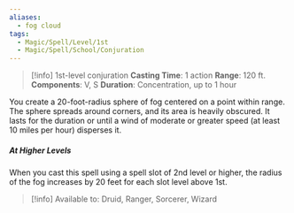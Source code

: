 ```yaml
---
aliases:
  - fog cloud
tags:
  - Magic/Spell/Level/1st
  - Magic/Spell/School/Conjuration
---
```

>[!info]
>1st-level conjuration
>**Casting Time**: 1 action
>**Range**: 120 ft.
>**Components**: V, S
>**Duration**: Concentration, up to 1 hour

You create a 20-foot-radius sphere of fog centered on a point within range. The sphere spreads around corners, and its area is heavily obscured. It lasts for the duration or until a wind of moderate or greater speed (at least 10 miles per hour) disperses it.
##### At Higher Levels
When you cast this spell using a spell slot of 2nd level or higher, the radius of the fog increases by 20 feet for each slot level above 1st.<br>
>[!info] Available to:
>Druid, Ranger, Sorcerer, Wizard